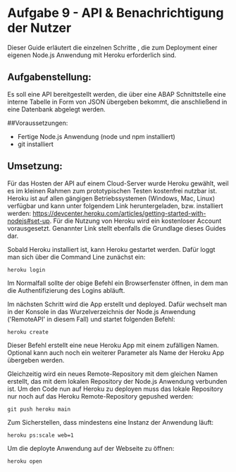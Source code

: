 # Aufgabe 9 - API & Benachrichtigung der Nutzer
Dieser Guide erläutert die einzelnen Schritte , die zum Deployment einer eigenen Node.js Anwendung mit Heroku erforderlich sind.
## Aufgabenstellung:
Es soll eine API bereitgestellt werden, die über eine ABAP Schnittstelle eine interne Tabelle in Form von JSON übergeben bekommt, die anschließend in eine Datenbank abgelegt werden.

##Voraussetzungen:
- Fertige Node.js Anwendung (node und npm installiert)
- git installiert
## Umsetzung:
Für das Hosten der API auf einem Cloud-Server wurde Heroku gewählt, weil es im kleinen Rahmen zum prototypischen Testen kostenfrei nutzbar ist.
Heroku ist auf allen gängigen Betriebssystemen (Windows, Mac, Linux) verfügbar und kann unter folgendem Link heruntergeladen, bzw. installiert werden: https://devcenter.heroku.com/articles/getting-started-with-nodejs#set-up.
Für die Nutzung von Heroku wird ein kostenloser Account vorausgesetzt. Genannter Link stellt ebenfalls die Grundlage dieses Guides dar.

Sobald Heroku installiert ist, kann Heroku gestartet werden. Dafür loggt man sich über die Command Line zunächst ein:

```shell
heroku login
```
Im Normalfall sollte der obige Befehl ein Browserfenster öffnen, in dem man die Authentifizierung des Logins abläuft.


Im nächsten Schritt wird die App erstellt und deployed. Dafür wechselt man in der Konsole in das Wurzelverzeichnis der Node.js Anwendung ('RemoteAPI' in diesem Fall) und startet folgenden Befehl:
```shell
heroku create
```
Dieser Befehl erstellt eine neue Heroku App mit einem zufälligen Namen. Optional kann auch noch ein weiterer Parameter als Name der Heroku App übergeben werden.

Gleichzeitig wird ein neues Remote-Repository mit dem gleichen Namen erstellt, das mit dem lokalen Repository der Node.js Anwendung verbunden ist.
Um den Code nun auf Heroku zu deployen muss das lokale Repository nur noch auf das Heroku Remote-Repository gepushed werden:
```shell
git push heroku main
```
Zum Sicherstellen, dass mindestens eine Instanz der Anwendung läuft:

```shell
heroku ps:scale web=1
```
Um die deployte Anwendung auf der Webseite zu öffnen:
```shell
heroku open
```